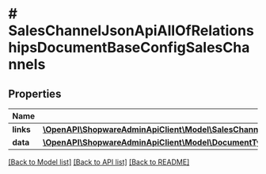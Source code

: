 # # SalesChannelJsonApiAllOfRelationshipsDocumentBaseConfigSalesChannels

## Properties

Name | Type | Description | Notes
------------ | ------------- | ------------- | -------------
**links** | [**\OpenAPI\ShopwareAdminApiClient\Model\SalesChannelJsonApiAllOfRelationshipsDocumentBaseConfigSalesChannelsLinks**](SalesChannelJsonApiAllOfRelationshipsDocumentBaseConfigSalesChannelsLinks.md) |  | [optional]
**data** | [**\OpenAPI\ShopwareAdminApiClient\Model\DocumentTypeJsonApiAllOfRelationshipsDocumentBaseConfigSalesChannelsData[]**](DocumentTypeJsonApiAllOfRelationshipsDocumentBaseConfigSalesChannelsData.md) |  | [optional]

[[Back to Model list]](../../README.md#models) [[Back to API list]](../../README.md#endpoints) [[Back to README]](../../README.md)
